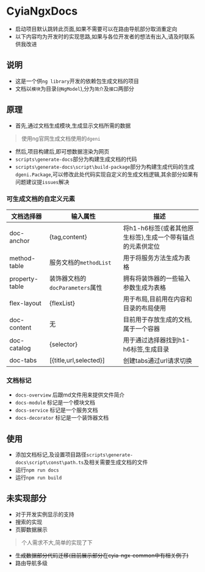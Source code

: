 # CyiaNgxDocs
- 启动项目默认跳转此页面,如果不需要可以在路由导航部分取消重定向
- 以下内容均为开发时的实现思路,如果与各位开发者的想法有出入,请及时联系供我改进

## 说明
- 这是一个供`ng library`开发的依赖包生成文档的项目
- 文档以`模块`为目录(`@NgModel`),分为`简介`及`接口`两部分

## 原理

- 首先,通过文档生成模块,生成显示文档所需的数据
> 使用ng官网生成文档使用的`dgeni`
- 然后,项目构建后,即可想数据渲染为网页
- `scripts\generate-docs`部分为构建生成文档的代码
- `scripts\generate-docs\script\build-package`部分为构建生成代码的生成`dgeni.Package`,可以修改此处代码实现自定义的生成文档逻辑,其余部分如果有问题建议提`issues`解决

### 可生成文档的自定义元素
|文档选择器|输入属性|描述
|-|-|-|
|doc-anchor|{tag,content}|将h1-h6标签(或者其他原生标签),生成一个带有锚点的元素供定位|
|method-table|服务文档的`methodList`|用于将服务方法生成为表格
|property-table|装饰器文档的`docParameters`属性|拥有将装饰器的一些输入参数生成为表格
|flex-layout|{flexList}|用于布局,目前用在内容和目录的布局使用
|doc-content|无|目前用于存放生成的文档,属于一个容器
|doc-catalog|{selector}|用于通过选择器找到h1-h6标签,生成目录|
|doc-tabs|[{title,url,selected}]|创建tabs通过url请求切换|

### 文档标记
- `docs-overview` 后跟md文件用来提供文件简介
- `docs-module` 标记是一个模块文档
- `docs-service` 标记是一个服务文档
- `docs-decorator` 标记是一个装饰器文档

## 使用
- 添加文档标记,及设置项目路径`scripts\generate-docs\script\const\path.ts`及相关需要生成文档的文件
- 运行`npm run docs`
- 运行`npm run build`

## 未实现部分
- 对于开发实例显示的支持
- 搜索的实现
- 页脚数据展示
> 个人需求不大,简单的实现了下

- ~~生成数据部分代码迁移(目前展示部分在cyia-ngx-common中有相关例子)~~
- 路由导航多级